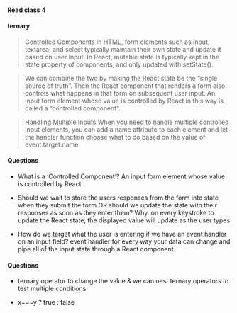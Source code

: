 #### Read class 4
#### ternary

> Controlled Components
In HTML, form elements such as input, textarea, and select typically maintain their own state and update it 
based on user input. In React, mutable state is typically kept in the state property of components, and only updated 
with setState().

>We can combine the two by making the React state be the “single source of truth”. Then the React component that 
renders a form also controls what happens in that form on subsequent user input.
 An input form element whose value is controlled by React in this way is called a “controlled component”.


>Handling Multiple Inputs
When you need to handle multiple controlled input elements, you can add a name attribute to each element and let the
 handler function choose what to do based on the value of event.target.name.

#### Questions

-  What is a ‘Controlled Component’?
 An input form element whose value is controlled by React 

- Should we wait to store the users responses from the form into state when they submit the form OR should we update the  state with their responses as soon as they enter them? Why.
 on every keystroke to update the React state, the displayed value will update as the user types

- How do we target what the user is entering if we have an event handler on an input field?
event handler for every way your data can change and pipe all of the input state through a React component.

#### Questions 

- ternary operator to change the value & we can nest   ternary   operators to test multiple conditions

- x===y ? true : false
  
